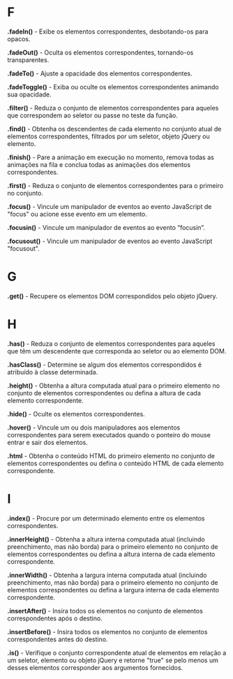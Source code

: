 # F

**.fadeIn()** - Exibe os elementos correspondentes, desbotando-os para opacos.

**.fadeOut()** - Oculta os elementos correspondentes, tornando-os transparentes.

**.fadeTo()** - Ajuste a opacidade dos elementos correspondentes.

**.fadeToggle()** - Exiba ou oculte os elementos correspondentes animando sua opacidade.

**.filter()** - Reduza o conjunto de elementos correspondentes para aqueles que correspondem ao seletor ou passe no teste da função.

**.find()** - Obtenha os descendentes de cada elemento no conjunto atual de elementos correspondentes, filtrados por um seletor, objeto jQuery ou elemento.

**.finish()** - Pare a animação em execução no momento, remova todas as animações na fila e conclua todas as animações dos elementos correspondentes.

**.first()** - Reduza o conjunto de elementos correspondentes para o primeiro no conjunto.

**.focus()** - Vincule um manipulador de eventos ao evento JavaScript de "focus" ou acione esse evento em um elemento.

**.focusin()** - Vincule um manipulador de eventos ao evento “focusin”.

**.focusout()** - Vincule um manipulador de eventos ao evento JavaScript "focusout".

# G

**.get()** - Recupere os elementos DOM correspondidos pelo objeto jQuery.

# H

**.has()** - Reduza o conjunto de elementos correspondentes para aqueles que têm um descendente que corresponda ao seletor ou ao elemento DOM.

**.hasClass()** - Determine se algum dos elementos correspondidos é atribuído à classe determinada.

**.height()** - Obtenha a altura computada atual para o primeiro elemento no conjunto de elementos correspondentes ou defina a altura de cada elemento correspondente.

**.hide()** - Oculte os elementos correspondentes.

**.hover()** - Vincule um ou dois manipuladores aos elementos correspondentes para serem executados quando o ponteiro do mouse entrar e sair dos elementos.

**.html** - Obtenha o conteúdo HTML do primeiro elemento no conjunto de elementos correspondentes ou defina o conteúdo HTML de cada elemento correspondente.

# I

**.index()** - Procure por um determinado elemento entre os elementos correspondentes.

**.innerHeight()** - Obtenha a altura interna computada atual (incluindo preenchimento, mas não borda) para o primeiro elemento no conjunto de elementos correspondentes ou defina a altura interna de cada elemento correspondente.

**.innerWidth()** - Obtenha a largura interna computada atual (incluindo preenchimento, mas não borda) para o primeiro elemento no conjunto de elementos correspondentes ou defina a largura interna de cada elemento correspondente.

**.insertAfter()** - Insira todos os elementos no conjunto de elementos correspondentes após o destino.

**.insertBefore()** - Insira todos os elementos no conjunto de elementos correspondentes antes do destino.

**.is()** - Verifique o conjunto correspondente atual de elementos em relação a um seletor, elemento ou objeto jQuery e retorne "true" se pelo menos um desses elementos corresponder aos argumentos fornecidos.
